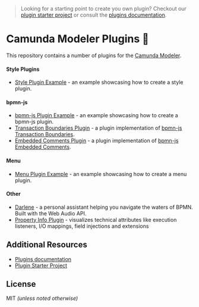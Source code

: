 > Looking for a starting point to create you own plugin? Checkout our [plugin starter project](https://github.com/camunda/camunda-modeler-plugin-example) or consult the [plugins documentation](https://github.com/camunda/camunda-modeler/tree/master/docs/plugins).


# Camunda Modeler Plugins :electric_plug:

This repository contains a number of plugins for the [Camunda Modeler](https://github.com/camunda/camunda-modeler).

#### Style Plugins

* [Style Plugin Example](./style-plugin-example) - an example showcasing how to create a style plugin.

#### bpmn-js

* [bpmn-js Plugin Example](./bpmn-js-plugin-example) - an example showcasing how to create a bpmn-js plugin.
* [Transaction Boundaries Plugin](./bpmn-js-plugin-transaction-boundaries) - a plugin implementation of [bpmn-js Transaction Boundaries](https://github.com/bpmn-io/bpmn-js-transaction-boundaries/).
* [Embedded Comments Plugin](./bpmn-js-plugin-embedded-comments) - a plugin implementation of [bpmn-js Embedded Comments](https://github.com/bpmn-io/bpmn-js-plugin-embedded-comments/).

#### Menu

* [Menu Plugin Example](./menu-plugin-example) - an example showcasing how to create a menu plugin.

#### Other

* [Darlene](https://github.com/philippfromme/darlene) - a personal assistant helping you navigate the waters of BPMN. Built with the Web Audio API.
* [Property Info Plugin](https://github.com/umb/camunda-modeler-property-info-plugin) - visualizes technical attributes like execution listeners, I/O mappings, field injections and extensions


## Additional Resources

* [Plugins documentation](https://github.com/camunda/camunda-modeler/tree/master/docs/plugins)
* [Plugin Starter Project](https://github.com/camunda/camunda-modeler-plugin-example)


## License

MIT _(unless noted otherwise)_
